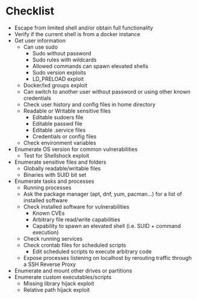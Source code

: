 # Checklist

* Escape from limited shell and/or obtain full functionality
* Verify if the current shell is from a docker instance
* Get user information
  * Can use sudo
    * Sudo without password
    * Sudo rules with wildcards
    * Allowed commands can spawn elevated shells
    * Sudo version exploits
    * LD\_PRELOAD exploit
  * Docker/lxd groups exploit
  * Can switch to another user without password or using other known credentials
  * Check user history and config files in home directory
  * Readable or Writable sensitive files
    * Editable sudoers file
    * Editable passwd file
    * Editable .service files
    * Credentials or config files
  * Check environment variables
* Enumerate OS version for common vulnerabilities
  * Test for Shellshock exploit
* Enumerate sensitive files and folders
  * Globally readable/writable files
  * Binaries with SUID bit set
* Enumerate tasks and processes
  * Running processes
  * Ask the package manager (apt, dnf, yum, pacman...) for a list of installed software&#x20;
  * Check installed software for vulnerabilities
    * Known CVEs
    * Arbitrary file read/write capabilities
    * Capability to spawn an elevated shell (i.e. SUID + command execution)
  * Check running services
  * Check crontab files for scheduled scripts
    * Edit scheduled scripts to execute arbitrary code
  * Expose processes listening on localhost by rerouting traffic through a SSH Reverse Proxy
* Enumerate and mount other drives or partitions
* Enumerate custom executables/scripts
  * Missing library hijack exploit
  * Relative path hijack exploit
